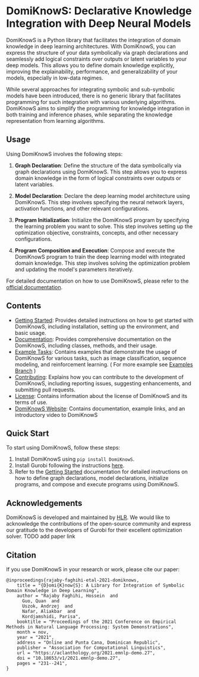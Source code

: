 # DomiKnowS: Declarative Knowledge Integration with Deep Neural Models

DomiKnowS is a Python library that facilitates the integration of domain knowledge in deep learning architectures. With DomiKnowS, you can express the structure of your data symbolically via graph declarations and seamlessly add logical constraints over outputs or latent variables to your deep models. This allows you to define domain knowledge explicitly, improving the explainability, performance, and generalizability of your models, especially in low-data regimes. 

While several approaches for integrating symbolic and sub-symbolic models have been introduced, there is no generic library that facilitates programming for such integration with various underlying algorithms. DomiKnowS aims to simplify the programming for knowledge integration in both training and inference phases, while separating the knowledge representation from learning algorithms.

## Usage

Using DomiKnowS involves the following steps:

1. **Graph Declaration**: Define the structure of the data symbolically via graph declarations using DomiKnowS. This step allows you to express domain knowledge in the form of logical constraints over outputs or latent variables.

2. **Model Declaration**: Declare the deep learning model architecture using DomiKnowS. This step involves specifying the neural network layers, activation functions, and other relevant configurations.

3. **Program Initialization**: Initialize the DomiKnowS program by specifying the learning problem you want to solve. This step involves setting up the optimization objective, constraints, concepts, and other necessary configurations.

4. **Program Composition and Execution**: Compose and execute the DomiKnowS program to train the deep learning model with integrated domain knowledge. This step involves solving the optimization problem and updating the model's parameters iteratively.

For detailed documentation on how to use DomiKnowS, please refer to the [official documentation](link_to_official_documentation).


## Contents

- [Getting Started](https://github.com/HLR/DomiKnowS/blob/Doc/New/GettingStarted.md): Provides detailed instructions on how to get started with DomiKnowS, including installation, setting up the environment, and basic usage.
- [Documentation](https://github.com/HLR/DomiKnowS/tree/Doc/apis): Provides comprehensive documentation on the DomiKnowS, including classes, methods, and their usage.
- [Example Tasks](https://github.com/HLR/DomiKnowS/blob/Doc/Getting%20Started.md): Contains examples that demonstrate the usage of DomiKnowS for various tasks, such as image classification, sequence modeling, and reinforcement learning. ( For more example see [Examples Branch](https://github.com/HLR/DomiKnowS/tree/Tasks) )
- [Contributing](https://github.com/HLR/DomiKnowS/blob/Doc/IssueReport.md): Explains how you can contribute to the development of DomiKnowS, including reporting issues, suggesting enhancements, and submitting pull requests.
- [License](https://github.com/HLR/DomiKnowS/blob/Doc/Licence.md): Contains information about the license of DomiKnowS and its terms of use.
- [DomiKnowS Website](https://hlr.github.io/domiknows-nlp/): Contains documentation, example links, and an introductory video to DomiKnowS

## Quick Start

To start using DomiKnowS, follow these steps:

1. Install DomiKnowS using `pip install DomiKnowS`.
2. Install Gurobi following the instructions [here](https://github.com/HLR/DomiKnowS/blob/develop/GurobiREADME.md).
3. Refer to the [Getting Started](https://github.com/HLR/DomiKnowS/blob/Doc/New/GettingStarted.md) documentation for detailed instructions on how to define graph declarations, model declarations, initialize programs, and compose and execute programs using DomiKnowS.

## Acknowledgements

DomiKnowS is developed and maintained by [HLR](https://hlr.github.io/). We would like to acknowledge the contributions of the open-source community and express our gratitude to the developers of Gurobi for their excellent optimization solver.
TODO add paper link

## Citation

If you use DomiKnowS in your research or work, please cite our paper:

```
@inproceedings{rajaby-faghihi-etal-2021-domiknows,
    title = "{D}omi{K}now{S}: A Library for Integration of Symbolic Domain Knowledge in Deep Learning",
    author = "Rajaby Faghihi, Hossein  and
      Guo, Quan  and
      Uszok, Andrzej  and
      Nafar, Aliakbar  and
      Kordjamshidi, Parisa",
    booktitle = "Proceedings of the 2021 Conference on Empirical Methods in Natural Language Processing: System Demonstrations",
    month = nov,
    year = "2021",
    address = "Online and Punta Cana, Dominican Republic",
    publisher = "Association for Computational Linguistics",
    url = "https://aclanthology.org/2021.emnlp-demo.27",
    doi = "10.18653/v1/2021.emnlp-demo.27",
    pages = "231--241",
}
```

